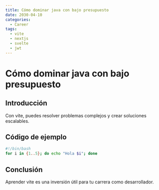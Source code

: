 ```yaml
---
title: Cómo dominar java con bajo presupuesto
date: 2030-04-10
categories:
  - Career
tags:
  - vite
  - nextjs
  - svelte
  - jwt
---
```


# Cómo dominar java con bajo presupuesto

## Introducción

Con vite, puedes resolver problemas complejos y crear soluciones escalables.

## Código de ejemplo

```bash
#!/bin/bash
for i in {1..5}; do echo "Hola $i"; done
```

## Conclusión

Aprender vite es una inversión útil para tu carrera como desarrollador.